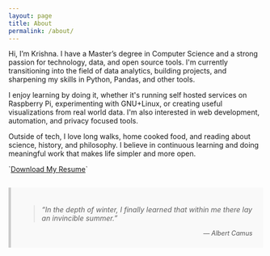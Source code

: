 ```yaml
---
layout: page
title: About
permalink: /about/
---
```


<style>

.quote {
  font-style: italic;
  background: #f9f9f9;
  padding: 1.5em;
  border-left: 5px solid #ccc;
  margin: 2em auto;
  max-width: 600px;
}
.quote figcaption {
  text-align: right;
  margin-top: 1em;
  font-size: 0.9em;
  color: #555;
}

</style>

Hi, I’m Krishna. I have a Master’s degree in Computer Science and a strong passion for technology, data, and open source tools. I'm currently transitioning into the field of data analytics, building projects, and sharpening my skills in Python, Pandas, and other tools.

I enjoy learning by doing it, whether it's running self hosted services on Raspberry Pi, experimenting with GNU+Linux, or creating useful visualizations from real world data. I'm also interested in web development, automation, and privacy focused tools.

Outside of tech, I love long walks, home cooked food, and reading about science, history, and philosophy. I believe in continuous learning and doing meaningful work that makes life simpler and more open.

<p>`<a href="/resume.pdf" download>Download My Resume</a>`</p>


<figure class="quote">
  <blockquote>
    “In the depth of winter, I finally learned that within me there lay an invincible summer.”
  </blockquote>
  <figcaption>— Albert Camus</figcaption>
</figure>
